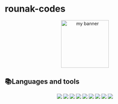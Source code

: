 # rounak-codes
<p align = "center">
<image height=150 src ="https://github.com/rounak-codes/rounak-codes/assets/76109002/9ffe7976-1adf-4a60-b988-ef4da2227ba1" alt="my banner">
</p>

## 📚Languages and tools
  <p align = "center">
    <image src = "https://img.shields.io/badge/mysql-%2300f.svg?style=for-the-badge&logo=mysql&logoColor=white">
      <image src = "https://img.shields.io/badge/django-%23092E20.svg?style=for-the-badge&logo=django&logoColor=white">
        <image src = "https://img.shields.io/badge/react-%2320232a.svg?style=for-the-badge&logo=react&logoColor=%2361DAFB">
          <image src = "https://img.shields.io/badge/express.js-%23404d59.svg?style=for-the-badge&logo=express&logoColor=%2361DAFB">
            <image src = "https://img.shields.io/badge/html5-%23E34F26.svg?style=for-the-badge&logo=html5&logoColor=white">
              <image src = "https://img.shields.io/badge/java-%23ED8B00.svg?style=for-the-badge&logo=openjdk&logoColor=white">
                  <image src = "https://img.shields.io/badge/kotlin-%237F52FF.svg?style=for-the-badge&logo=kotlin&logoColor=white">
                    <image src = "https://img.shields.io/badge/php-%23777BB4.svg?style=for-the-badge&logo=php&logoColor=white">
                      <image src = "https://img.shields.io/badge/python-3670A0?style=for-the-badge&logo=python&logoColor=ffdd54">
                      
  </p>
